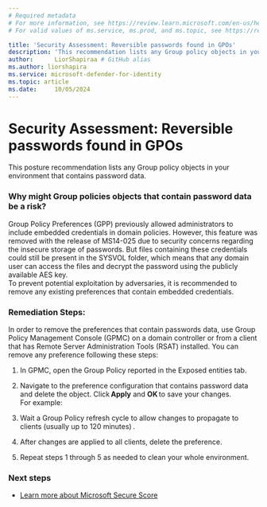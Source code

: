 ```yaml
---
# Required metadata
# For more information, see https://review.learn.microsoft.com/en-us/help/platform/learn-editor-add-metadata?branch=main
# For valid values of ms.service, ms.prod, and ms.topic, see https://review.learn.microsoft.com/en-us/help/platform/metadata-taxonomies?branch=main

title: 'Security Assessment: Reversible passwords found in GPOs'
description: 'This recommendation lists any Group policy objects in your environment that contains password data. '
author:      LiorShapiraa # GitHub alias
ms.author: liorshapira
ms.service: microsoft-defender-for-identity
ms.topic: article
ms.date:     10/05/2024
---
```


# Security Assessment: Reversible passwords found in GPOs

This posture recommendation lists any Group policy objects in your environment that contains password data. 

### Why might Group policies objects that contain password data be a risk?

Group Policy Preferences (GPP) previously allowed administrators to include embedded credentials in domain policies. However, this feature was removed with the release of MS14-025 due to security concerns regarding the insecure storage of passwords. But files containing these credentials could still be present in the SYSVOL folder, which means that any domain user can access the files and decrypt the password using the publicly available AES key.   
To prevent potential exploitation by adversaries, it is recommended to remove any existing preferences that contain embedded credentials.

### Remediation Steps: 

In order to remove the preferences that contain passwords data, use Group Policy Management Console (GPMC) on a domain controller or from a client that has Remote Server Administration Tools (RSAT) installed. You can remove any preference following these steps: 

1. In GPMC, open the Group Policy reported in the Exposed entities tab.  

1. Navigate to the preference configuration that contains password data and delete the object. Click **Apply** and **OK** to save your changes.    
For example:  


1. Wait a Group Policy refresh cycle to allow changes to propagate to clients (usually up to 120 minutes) .

1. After changes are applied to all clients, delete the preference.  

1. Repeat steps 1 through 5 as needed to clean your whole environment.  

### Next steps

- [Learn more about Microsoft Secure Score](/microsoft-365/security/defender/microsoft-secure-score)

